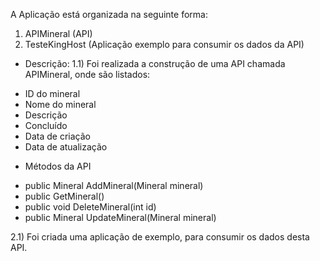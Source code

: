 A Aplicação está organizada na seguinte forma:

1) APIMineral (API)
2) TesteKingHost (Aplicação exemplo para consumir os dados da API)



* Descrição:
1.1) Foi realizada a construção de uma API chamada APIMineral, onde são listados:
 - ID do mineral
 - Nome do mineral
 - Descrição
 - Concluído
 - Data de criação
 - Data de atualização
 
 
 
* Métodos da API
- public Mineral AddMineral(Mineral mineral)
- public GetMineral()
- public void DeleteMineral(int id)
- public Mineral UpdateMineral(Mineral mineral)



2.1)
Foi criada uma aplicação de exemplo, para consumir os dados desta API.
